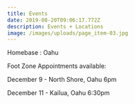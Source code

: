 ```yaml
---
title: Events
date: 2019-08-20T09:06:17.772Z
description: Events + Locations
image: /images/uploads/page_item-03.jpg
---
```

Homebase : Oahu

Foot Zone Appointments available:

December 9 - North Shore, Oahu 6pm 

December 11 - Kailua, Oahu 6:30pm
